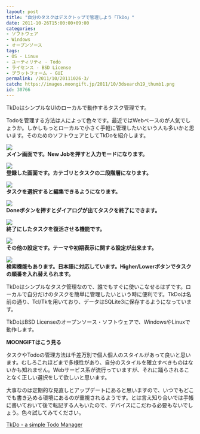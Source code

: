 ```yaml
---
layout: post
title: "自分のタスクはデスクトップで管理しよう「TkDo」"
date: 2011-10-26T15:00:00+09:00
categories:
- ソフトウェア
- Windows
- オープンソース
tags: 
- OS - Linux
- ユーティリティ - Todo
- ライセンス - BSD License
- プラットフォーム - GUI
permalink: /2011/10/20111026-3/
catch: https://images.moongift.jp/2011/10/3dsearch19_thumb1.png
id: 30766
---
```

TkDoはシンプルなUIのローカルで動作するタスク管理です。

  

Todoを管理する方法は人によって色々です。最近ではWebベースのが人気でしょうか。しかしもっとローカルで小さく手軽に管理したいという人も多いかと思います。そのためのソフトウェアとしてTkDoを紹介します。

  

[![](https://images.moongift.jp/2011/10/3dsearch15_thumb.png)](https://images.moongift.jp/2011/10/3dsearch151.png)  
**メイン画面です。New Jobを押すと入力モードになります。**

  

[![](https://images.moongift.jp/2011/10/3dsearch16_thumb1.png)](https://images.moongift.jp/2011/10/3dsearch161.png)  
**登録した画面です。カテゴリとタスクの二段階層になります。**

  

[![](https://images.moongift.jp/2011/10/3dsearch18_thumb1.png)](https://images.moongift.jp/2011/10/3dsearch181.png)  
**タスクを選択すると編集できるようになります。**

  

[![](https://images.moongift.jp/2011/10/3dsearch19_thumb1.png)](https://images.moongift.jp/2011/10/3dsearch191.png)  
**Doneボタンを押すとダイアログが出てタスクを終了にできます。**

  

[![](https://images.moongift.jp/2011/10/ScreenShot2011-10-18-11.03.29_thumb.png)](https://images.moongift.jp/2011/10/7de790137ce17fa8310df1bf2fade109.png)  
**終了にしたタスクを復活させる機能です。**

  

[![](https://images.moongift.jp/2011/10/ScreenShot2011-10-18-11.03.38_thumb.png)](https://images.moongift.jp/2011/10/4b3cc39ac9f494794ed46e3f03a6e7a6.png)  
**その他の設定です。テーマや初期表示に関する設定が出来ます。**

  

[![](https://images.moongift.jp/2011/10/3dsearch29_thumb1.png)](https://images.moongift.jp/2011/10/3dsearch291.png)  
**検索機能もあります。日本語に対応しています。Higher/Lowerボタンでタスクの順番を入れ替えられます。**

  

TkDoはシンプルなタスク管理なので、誰でもすぐに使いこなせるはずです。ローカルで自分だけのタスクを簡単に管理したいという時に便利です。TkDoは名前の通り、Tcl/Tkを用いており、データはSQLite3に保存するようになっています。

  
<!--more-->  

TkDoはBSD Licenseのオープンソース・ソフトウェアで、WindowsやLinuxで動作します。

  
  
  

**MOONGIFTはこう見る**

  

タスクやTodoの管理方法は千差万別で個人個人のスタイルがあって良いと思います。むしろこれほどまで多様性があり、自分のスタイルを確立すべきものはないかも知れません。Webサービス系が流行っていますが、それに踊らされることなく正しい選択をして欲しいと思います。

  

大事なのは定期的な見直しとアップデートにあると思いますので、いつでもどこでも書き込める環境にあるのが重視されるようです。とは言え知り合いでは手帳に書いておいて後で転記する人もいたので、デバイスにこだわる必要もないでしょう。色々試してみてください。

  

[TkDo - a simple Todo Manager](http://www.jmos.net/tkdo/)

